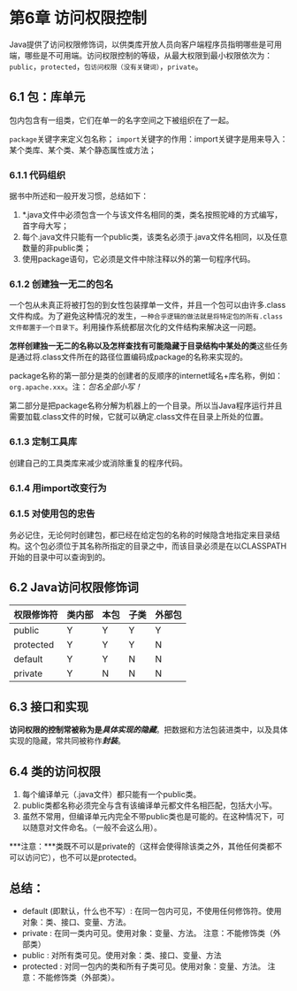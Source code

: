 # 第6章 访问权限控制

Java提供了访问权限修饰词，以供类库开放人员向客户端程序员指明哪些是可用端，哪些是不可用端。访问权限控制的等级，从最大权限到最小权限依次为：`public`，`protected`，`包访问权限（没有关键词）`，`private`。

## 6.1 包：库单元

包内包含有一组类，它们在单一的名字空间之下被组织在了一起。

`package`关键字来定义包名称；
`import`关键字的作用：import关键字是用来导入：某个类库、某个类、某个静态属性或方法；

### 6.1.1 代码组织

据书中所述和一般开发习惯，总结如下：

1. *.java文件中必须包含一个与该文件名相同的类，类名按照驼峰的方式编写，首字母大写；
2. 每个.java文件只能有一个public类，该类名必须于.java文件名相同，以及任意数量的非public类；
3. 使用package语句，它必须是文件中除注释以外的第一句程序代码。

### 6.1.2 创建独一无二的包名

一个包从未真正将被打包的到女性包装撑单一文件，并且一个包可以由许多.class文件构成。为了避免这种情况的发生，`一种合乎逻辑的做法就是将特定包的所有.class文件都置于一个目录下`。利用操作系统都层次化的文件结构来解决这一问题。

**怎样创建独一无二的名称以及怎样查找有可能隐藏于目录结构中某处的类**这些任务是通过将.class文件所在的路径位置编码成package的名称来实现的。

package名称的第一部分是类的创建者的反顺序的internet域名+库名称，例如：`org.apache.xxx`。注：*包名全部小写！*

第二部分是把package名称分解为机器上的一个目录。所以当Java程序运行并且需要加载.class文件的时候，它就可以确定.class文件在目录上所处的位置。

### 6.1.3 定制工具库

创建自己的工具类库来减少或消除重复的程序代码。

### 6.1.4 用import改变行为


### 6.1.5 对使用包的忠告

务必记住，无论何时创建包，都已经在给定包的名称的时候隐含地指定来目录结构。这个包必须位于其名称所指定的目录之中，而该目录必须是在以CLASSPATH开始的目录中可以查询到的。

## 6.2 Java访问权限修饰词

| 权限修饰符 | 类内部 | 本包 | 子类 | 外部包 |
| -------- | ----- | --- | --- | ----- |
| public | Y | Y | Y | Y |
| protected | Y | Y | Y | N |
| default | Y | Y | N | N |
| private | Y | N | N | N |

## 6.3 接口和实现

**访问权限的控制常被称为是*具体实现的隐藏***。把数据和方法包装进类中，以及具体实现的隐藏，常共同被称作***封装***。

## 6.4 类的访问权限

1. 每个编译单元（.java文件）都只能有一个public类。
2. public类都名称必须完全与含有该编译单元都文件名相匹配，包括大小写。
3. 虽然不常用，但编译单元内完全不带public类也是可能的。在这种情况下，可以随意对文件命名。（一般不会这么用）。

***注意：***类既不可以是private的（这样会使得除该类之外，其他任何类都不可以访问它），也不可以是protected。


## 总结：

- default (即默认，什么也不写）: 在同一包内可见，不使用任何修饰符。使用对象：类、接口、变量、方法。
- private : 在同一类内可见。使用对象：变量、方法。 注意：不能修饰类（外部类）
- public : 对所有类可见。使用对象：类、接口、变量、方法
- protected : 对同一包内的类和所有子类可见。使用对象：变量、方法。 注意：不能修饰类（外部类）。